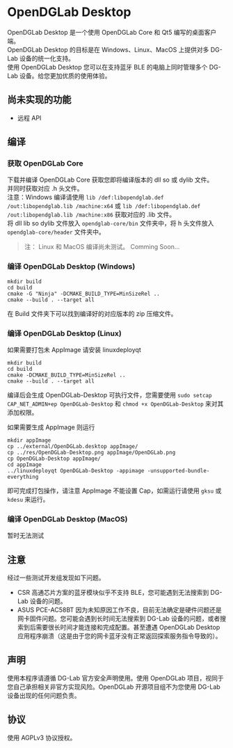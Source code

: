 # OpenDGLab Desktop
OpenDGLab Desktop 是一个使用 OpenDGLab Core 和 Qt5 编写的桌面客户端。  
OpenDGLab Desktop 的目标是在 Windows、Linux、MacOS 上提供对多 DG-Lab 设备的统一化支持。  
使用 OpenDGLab Desktop 您可以在支持蓝牙 BLE 的电脑上同时管理多个 DG-Lab 设备。给您更加优质的使用体验。  

## 尚未实现的功能
 * 远程 API

## 编译
### 获取 OpenDGLab Core
下载并编译 OpenDGLab Core 获取您即将编译版本的 dll so 或 dylib 文件。  
并同时获取对应 .h 头文件。  
注意：Windows 编译请使用 `lib /def:libopendglab.def /out:libopendglab.lib /machine:x64` 或 `lib /def:libopendglab.def /out:libopendglab.lib /machine:x86` 获取对应的 .lib 文件。  
将 dll lib so dylib 文件放入 `opendglab-core/bin` 文件夹中，将 h 头文件放入 `opendglab-core/header` 文件夹中。  

> 注： Linux 和 MacOS 编译尚未测试。 Comming Soon...

### 编译 OpenDGLab Desktop (Windows)

```shell
mkdir build
cd build
cmake -G "Ninja" -DCMAKE_BUILD_TYPE=MinSizeRel ..
cmake --build . --target all
```

在 Build 文件夹下可以找到编译好的对应版本的 zip 压缩文件。

### 编译 OpenDGLab Desktop (Linux)
如果需要打包未 AppImage 请安装 linuxdeployqt
```shell
mkdir build
cd build
cmake -DCMAKE_BUILD_TYPE=MinSizeRel ..
cmake --build . --target all
```
编译后会生成 OpenDGLab-Desktop 可执行文件，您需要使用 `sudo setcap CAP_NET_ADMIN+ep OpenDGLab-Desktop` 和 `chmod +x OpenDGLab-Desktop` 来对其添加权限。

如果需要生成 AppImage 则运行
```shell
mkdir appImage
cp ../external/OpenDGLab.desktop appImage/
cp ../res/OpenDGLab-Desktop.png appImage/OpenDGLab.png
cp OpenDGLab-Desktop appImage/
cd appImage
../linuxdeployqt OpenDGLab-Desktop -appimage -unsupported-bundle-everything
```
即可完成打包操作，请注意 AppImage 不能设置 Cap，如需运行请使用 `gksu` 或 `kdesu` 来运行。

### 编译 OpenDGLab Desktop (MacOS)
暂时无法测试

## 注意
经过一些测试开发组发现如下问题。  
 * CSR 高通芯片方案的蓝牙模块似乎不支持 BLE，您可能遇到无法搜索到 DG-Lab 设备的问题。  
 * ASUS PCE-AC58BT 因为未知原因工作不良，目前无法确定是硬件问题还是网卡固件问题。您可能会遇到长时间无法搜索到 DG-Lab 设备的问题，或者搜索到后需要很长时间才能连接和完成配置。甚至遭遇 OpenDGLab Desktop 应用程序崩溃（这是由于您的网卡蓝牙没有正常返回探索服务指令导致的）。  

## 声明
使用本程序请遵循 DG-Lab 官方安全声明使用。使用 OpenDGLab 项目，视同于您自己承担相关非官方实现风险。OpenDGLab 开源项目组不为您使用 DG-Lab 设备出现的任何问题负责。

## 协议
使用 AGPLv3 协议授权。